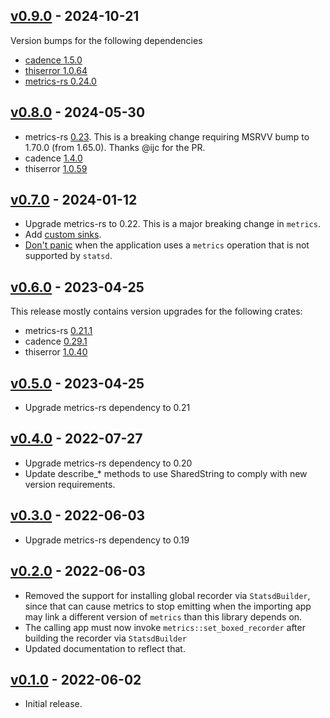 ## [v0.9.0](https://github.com/github/metrics-exporter-statsd/tree/0.9.0) - 2024-10-21

Version bumps for the following dependencies

- [cadence 1.5.0](https://github.com/github/metrics-exporter-statsd/pull/67)
- [thiserror 1.0.64](https://github.com/github/metrics-exporter-statsd/pull/66)
- [metrics-rs 0.24.0](https://github.com/github/metrics-exporter-statsd/pull/70)

## [v0.8.0](https://github.com/github/metrics-exporter-statsd/tree/0.7.0) - 2024-05-30

* metrics-rs [0.23]((https://github.com/github/metrics-exporter-statsd/pull/60)). This is a breaking change requiring MSRVV bump to 1.70.0 (from 1.65.0). Thanks @ijc for the PR.
* cadence   [1.4.0](https://github.com/github/metrics-exporter-statsd/pull/58)
* thiserror [1.0.59](https://github.com/github/metrics-exporter-statsd/pull/25)
  
## [v0.7.0](https://github.com/github/metrics-exporter-statsd/tree/0.7.0) - 2024-01-12

* Upgrade metrics-rs to 0.22. This is a major breaking change in `metrics`.
* Add [custom sinks](https://github.com/github/metrics-exporter-statsd/pull/23).
* [Don't panic](https://github.com/github/metrics-exporter-statsd/pull/46) when
  the application uses a `metrics` operation that is not supported by `statsd`.

## [v0.6.0](https://github.com/github/metrics-exporter-statsd/tree/0.6.0) - 2023-04-25

This release mostly contains version upgrades for the following crates:

*  metrics-rs [0.21.1](https://github.com/github/metrics-exporter-statsd/pull/29)
*  cadence    [0.29.1](https://github.com/github/metrics-exporter-statsd/pull/28)
*  thiserror  [1.0.40](https://github.com/github/metrics-exporter-statsd/pull/25)

## [v0.5.0](https://github.com/github/metrics-exporter-statsd/tree/0.5.0) - 2023-04-25

* Upgrade metrics-rs dependency to 0.21

## [v0.4.0](https://github.com/github/metrics-exporter-statsd/tree/0.4.0) - 2022-07-27

* Upgrade metrics-rs dependency to 0.20
* Update describe_* methods to use SharedString to comply with new version requirements.

## [v0.3.0](https://github.com/github/metrics-exporter-statsd/tree/0.3.0) - 2022-06-03

* Upgrade metrics-rs dependency to 0.19

## [v0.2.0](https://github.com/github/metrics-exporter-statsd/tree/0.2.0) - 2022-06-03

* Removed the support for installing global recorder via `StatsdBuilder`, since that can cause metrics to stop emitting when the importing app may
  link a different version of `metrics` than this library depends on.
* The calling app must now invoke `metrics::set_boxed_recorder` after building the recorder via `StatsdBuilder`
* Updated documentation to reflect that. 

## [v0.1.0](https://github.com/github/metrics-exporter-statsd/tree/0.1.0) - 2022-06-02

* Initial release.

